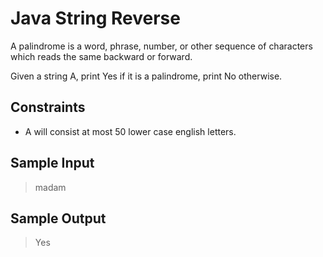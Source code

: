 # Java String Reverse

A palindrome is a word, phrase, number, or other sequence of characters which reads the same backward or forward.

Given a string A, print Yes if it is a palindrome, print No otherwise.

## Constraints

* A will consist at most 50 lower case english letters.

## Sample Input

> madam

## Sample Output

> Yes
